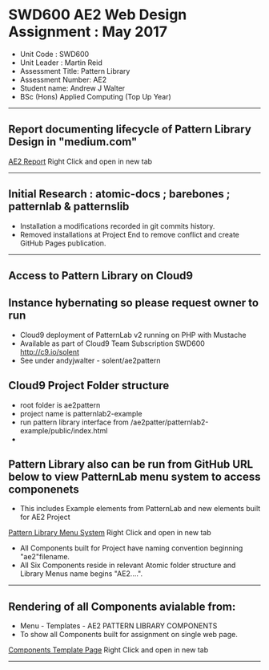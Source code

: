 
#  SWD600 AE2 Web Design Assignment : May 2017

- Unit Code : SWD600
- Unit Leader : Martin Reid
- Assessment Title: Pattern Library
- Assessment Number: AE2
- Student name: Andrew J Walter
- BSc (Hons) Applied Computing (Top Up Year)

----------------------------------------------------------------------------------------------------------
##  Report documenting lifecycle of Pattern Library Design in "medium.com"
[AE2 Report](https://medium.com/@ajw200565/swd600-ae2-pattern-library-7588f16031c0) Right Click and open in new tab

----------------------------------------------------------------------------------------------------------
##  Initial Research : atomic-docs ; barebones ; patternlab & patternslib
- Installation a modifications recorded in git commits history.
- Removed installations at Project End to remove conflict and create GitHub Pages publication.

----------------------------------------------------------------------------------------------------------
##  Access to Pattern Library on Cloud9

##  Instance hybernating so please request owner to run
- Cloud9 deployment of PatternLab v2 running on PHP with Mustache
- Available as part of Cloud9 Team Subscription SWD600 http://c9.io/solent
- See under andyjwalter - solent/ae2pattern

##  Cloud9 Project Folder structure 
- root folder is ae2pattern
- project name is patternlab2-example
- run pattern library interface from /ae2patter/patternlab2-example/public/index.html
- 
## Pattern Library also can be run from GitHub URL below to view PatternLab menu system to access componenets
- This includes Example elements from PatternLab and new elements built for AE2 Project

[Pattern Library Menu System](https://ajwalter.github.io/ae2pattern/patternlab2-example/public/?p=templates-ae2-pattern-project) Right Click and open in new tab
- All Components built for Project have naming convention beginning "ae2"filename.
- All Six Components reside in relevant Atomic folder structure and Library Menus name begins "AE2....".

----------------------------------------------------------------------------------------------------------
## Rendering of all Components avialable from:
- Menu - Templates - AE2 PATTERN LIBRARY COMPONENTS
- To show all Components built for assignment on single web page.

[Components Template Page](https://ajwalter.github.io/ae2pattern/patternlab2-example/public/patterns/03-templates-ae2-pattern-project/03-templates-ae2-pattern-project.html) Right Click and open in new tab

----------------------------------------------------------------------------------------------------------

